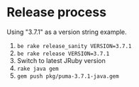 # Release process

Using "3.7.1" as a version string example.

1. `be rake release_sanity VERSION=3.7.1`
2. `be rake release VERSION=3.7.1`
3. Switch to latest JRuby version
4. `rake java gem`
5. `gem push pkg/puma-3.7.1-java.gem`
